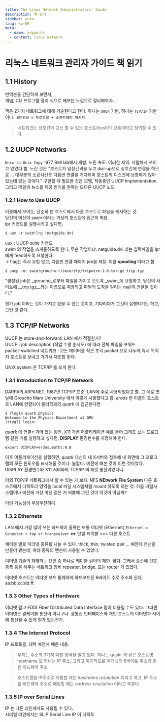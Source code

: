 ```yaml
---
title: The Linux Network Administrators' Guide
description: 책 읽기
sidebar: auto
lang: ko-KR
meta: 
  - name: keywords
  - content: linux network
---
```


# 리눅스 네트워크 관리자 가이드 책 읽기

## 1.1 History

번역본을 간단하게 보면서,  
개념, CLI 프로그램 정리 식으로 해보는 느낌으로 정리해보자.  

책은 2가지 네트워크에 대해 기술한다고 한다. 하나는 `UUCP` 기반,  하나는 `TCP/IP` 기반이다. `네트워크 = 프로토콜 + 소프트웨어 패키지` 

> 네트워크는 상호간에 교신 할 수 있는 호스트(host)의 모음이라고 정의할 수 있다.

## 1.2 UUCP Networks

`Unix-to-Unix Copy` 1977 Bell lab에서 개발. 느린 속도. 이러한 제약. 저렴해서 쓰이고 있었다 함. 느린 것은 "호스트가 일정간격을 두고 dial-up으로 상호간에 연결을 하므로 ... 대부분의 소요시간은 다음번 연결을 기다리며 호스트의 디스크에 낭창하게 앉아 있는데 있는 것이다." 구현할 때 필요한 것은 모뎀, 작동중인 UUCP Implementation, 그리고 메일과 뉴스를 제공 받기를 원하는 또다른 UUCP 노드.

### 1.2.1 How to Use UUCP

이름에서 보이듯, 단순히 한 호스트에서 다른 호스트로 파일을 복사하는 것.  
당신의 머신이 _swim_ 이라는 가상의 호스트에 접근이 허용.  
lpr 커맨드를 실행시키고 싶다면,  
```
$ uux -r swim!lrp !netguide.dvi
```
uux : UUCP suite 커맨드  
_swim_ 의 작업을 스케쥴하도록 한다. 무슨 작업이냐. netguide.dvi 라는 입력파일을 lpr에게 feed하도록 요청한다.  
-r flag는 즉시 요청 않고, 다음번 연결 때까지 job을 저장. 이를 __spooling__ 이라고 함.

```
$ uucp -mr swim!groucho!~/security/tripwire-1.0.tar.gz trip.tgz
```
"생성된 job은 _groucho_로부터 파일을 가지고 오도록 _swim_에 요청하고, 당신의 사이트에 __trip.tgz__라는 이름으로 저장되고 파일의 도착을 알리는 mail이 전달될 것이다."

뭔가 job 이라는 것이 가지고 있을 수 있는 것이고, 기다리다가 그것이 실행되기도 하고, 그런 것 같다.  

## 1.3 TCP/IP Networks

UUCP 는 store-and-forward. LAN 에서 적절한가?  
UUCP : job description (작업 수행 순서도) 에 따라 전체 파일을 포워드  
packet-switched 네트워크 : 모든 데이터를 작은 조각 packet 으로 나누어 즉시 목적지 호스트로 보내고 거기서 재조합 된다.  

UNIX system 은 TCP/IP 를 쓰게 된다.

### 1.3.1  Introduction to TCP/IP Network

DARPA의 ARPANET. 1987년 TCP/IP  표준. LAN에 주로 사용되었다고 함. 그 예로 옛날에 Groucho Marx University 에서 이렇게 사용했다고 함. _erods_ 란 이름의 호스트로 LAN에 연결되어 물리학과의 _quark_ 에 접근한다면.
```
$ rlogin quark.physics
Welcome to the Physics Department at GMU
(ttyq2) login:
```

_quark_ 에 연결ㄷ괴어 있는 동안, X11 기반 어플리케이션 예를 들어 그래프 보는 프로그램 같은 거를 실행하고 싶다면, __DISPLAY__ 환경변수를 지정해야 한다.

```
export DISPLAY=erdos.maths:0.0
```

이후 어플리케이션을 실행하면, _quark_ 대신의 내 X서버와 접촉해 내 화면에 그 프로그램의 모든 윈도우를 표시해줄 것이다. 놀랍다. 예전에 해본 것이 이런 것이었다.  DISPLAY 환경변수와 X11 서버와의 TCP/IP 의 패킷 통신이었다니.

이외 TCP/IP 네트워크에서 할 수 있는 거 보자. NFS __NEtwork File System__ 다른 호스트에서 디렉토리 영역을 local 파일 시스템처럼 mount 하도록 하는 것. 하둡 파일시스템이나 예전에 가상 머신 같은 거 써볼때 그런 것이 이것이 아닐까?  

이런 가능성이 무궁무진하다.

### 1.3.2 Ethernets

LAN 에서 가장 많이 쓰는 하드웨어 종류는 보통 이더넷 (Ethernet)
`Ethernet = Conector + tap or transceiver` <=> 단일 케이블 <=> 다른 호스트  

케이블 별로 이더넷 종류를 나눌 수 있다. thick, thin, twisted pair ... 예전에 랜선을 만들어 봤는데, 여러 종류의 랜선이 사용될 수 있었다. 

이더넷 기술의 저해하는 요인 중 하나로 케이블 길이의 제한. 맞다. 그래서 중간에 신호 증폭 등을 해주는 네트워크 장비 repeater, bridge, 또는 router 가 있었다.

이더넷 호스트는 이더넷 보드 펌웨어에 하드코드된 6바이트 수로 주소화 된다. aa:bb:cc:dd:ff:

### 1.3.3 Other Types of Hardware

이더넷 말고 FDDI Fiber Distributed Data Interface 등이 이용될 수도 있다. 그러면 이더넷은 광케이블 통신이 아니구나. 광통신 인터페이스와 개인 호스트의 이더넷과 사이에 통신될 수 있게 뭔가 있는건가. 

### 1.3.4 The Internet Protocol 

IP 프로토콜. 대략 예전에 배운 내용.
> 우리는 주소의 3가지 다른 양식을 알고 있다. 하나는 quakr 와 같은 호스트명 hostname 또 하나는 IP 주소, 그리고 마지막으로 이더넷의 6바이트 주소와 같은 하드웨어 주소

> 호스트명을 IP주소로 매핑할 때는 _hostname resolution_ 이라고 하고, IP 주소를 하드웨어 주소로 매핑할 때는 _address resolution_ 이라고 부른다.

### 1.3.5 IP over Serial Lines

IP 는 다른 라인에서도 사용될 수 있다.  
시리얼 라인에서는 SLIP Serial Line IP 이 디펙토. 
